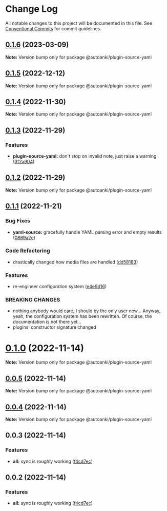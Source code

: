 # Change Log

All notable changes to this project will be documented in this file.
See [Conventional Commits](https://conventionalcommits.org) for commit guidelines.

## [0.1.6](https://github.com/chenlijun99/autoanki/compare/@autoanki/plugin-source-yaml@0.1.5...@autoanki/plugin-source-yaml@0.1.6) (2023-03-09)

**Note:** Version bump only for package @autoanki/plugin-source-yaml

## [0.1.5](https://github.com/chenlijun99/autoanki/compare/@autoanki/plugin-source-yaml@0.1.4...@autoanki/plugin-source-yaml@0.1.5) (2022-12-12)

**Note:** Version bump only for package @autoanki/plugin-source-yaml

## [0.1.4](https://github.com/chenlijun99/autoanki/compare/@autoanki/plugin-source-yaml@0.1.3...@autoanki/plugin-source-yaml@0.1.4) (2022-11-30)

**Note:** Version bump only for package @autoanki/plugin-source-yaml

## [0.1.3](https://github.com/chenlijun99/autoanki/compare/@autoanki/plugin-source-yaml@0.1.2...@autoanki/plugin-source-yaml@0.1.3) (2022-11-29)

### Features

- **plugin-source-yaml:** don't stop on invalid note, just raise a warning ([3f2a904](https://github.com/chenlijun99/autoanki/commit/3f2a904810c5e310e6c9e245d6f5695b7ea0ad1d))

## [0.1.2](https://github.com/chenlijun99/autoanki/compare/@autoanki/plugin-source-yaml@0.1.1...@autoanki/plugin-source-yaml@0.1.2) (2022-11-29)

**Note:** Version bump only for package @autoanki/plugin-source-yaml

## [0.1.1](https://github.com/chenlijun99/autoanki/compare/@autoanki/plugin-source-yaml@0.1.0...@autoanki/plugin-source-yaml@0.1.1) (2022-11-21)

### Bug Fixes

- **yaml-source:** gracefully handle YAML parsing error and empty results ([0869a2e](https://github.com/chenlijun99/autoanki/commit/0869a2efd1b11308658b8d565e04bd2d44fd565f))

### Code Refactoring

- drastically changed how media files are handled ([dd58183](https://github.com/chenlijun99/autoanki/commit/dd5818332064f3c5c4c062bd0178110929004b42))

### Features

- re-engineer configuration system ([e4e9d16](https://github.com/chenlijun99/autoanki/commit/e4e9d161b3f61b341d0f6f3fd3bd7e92bb1d2f06))

### BREAKING CHANGES

- nothing anybody would care, I should by the only user
  now... Anyway, yeah, the configuration system has been rewritten.
  Of course, the documentation is not there yet...
- plugins' constructor signature changed

# [0.1.0](https://github.com/chenlijun99/autoanki/compare/@autoanki/plugin-source-yaml@0.0.3...@autoanki/plugin-source-yaml@0.1.0) (2022-11-14)

**Note:** Version bump only for package @autoanki/plugin-source-yaml

## [0.0.5](https://github.com/chenlijun99/autoanki/compare/@autoanki/plugin-source-yaml@0.0.3...@autoanki/plugin-source-yaml@0.0.5) (2022-11-14)

**Note:** Version bump only for package @autoanki/plugin-source-yaml

## [0.0.4](https://github.com/chenlijun99/autoanki/compare/@autoanki/plugin-source-yaml@0.0.3...@autoanki/plugin-source-yaml@0.0.4) (2022-11-14)

**Note:** Version bump only for package @autoanki/plugin-source-yaml

## 0.0.3 (2022-11-14)

### Features

- **all:** sync is roughly working ([f4cd7ec](https://github.com/chenlijun99/autoanki/commit/f4cd7ec4b4a36e5ef936612b913e7aef77308ef9))

## 0.0.2 (2022-11-14)

### Features

- **all:** sync is roughly working ([f4cd7ec](https://github.com/chenlijun99/autoanki/commit/f4cd7ec4b4a36e5ef936612b913e7aef77308ef9))
